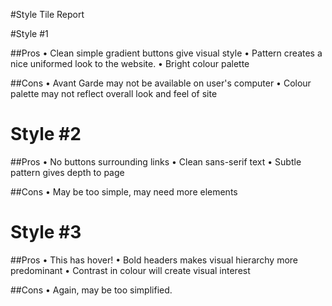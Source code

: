 #Style Tile Report

#Style #1

##Pros
• Clean simple gradient buttons give visual style
• Pattern creates a nice uniformed look to the website.
• Bright colour palette

##Cons
• Avant Garde may not be available on user's computer
• Colour palette may not reflect overall look and feel of site


# Style #2

##Pros
• No buttons surrounding links
• Clean sans-serif text
• Subtle pattern gives depth to page

##Cons
• May be too simple, may need more elements

# Style #3

##Pros
• This has hover!
• Bold headers makes visual hierarchy more predominant
• Contrast in colour will create visual interest

##Cons
• Again, may be too simplified.

